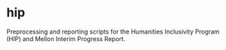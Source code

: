 # hip
Preprocessing and reporting scripts for the Humanities Inclusivity Program (HIP) and Mellon Interim Progress Report.
